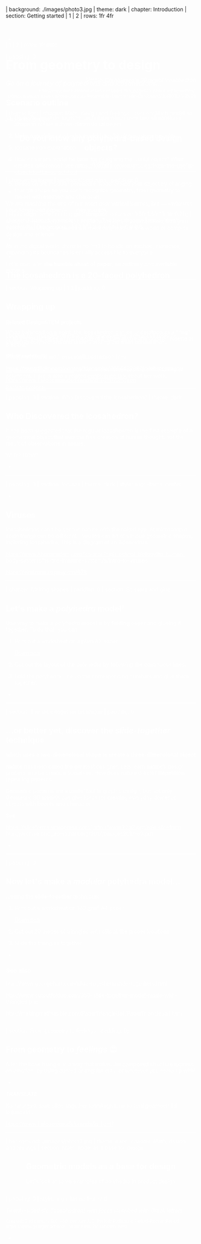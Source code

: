 | background: ./images/photo3.jpg
| theme: dark
| chapter: Introduction
| section: Getting started
| 1
| 2
| rows: 1fr 4fr

<br>

<f-image src="./images/ico1.png" style="mix-blend-mode: screen; filter: invert(1); --image-size: auto 80%; --image-position: left;" />

-

# <big>From geometry to design</big>

<big>_Go on a journey of polyhedrons and icosahedrons..._</big>

<f-notes title="Outline" width="50vw" style="--primary: var(--darkgray)">

## Scenario outline

1. Discover the slide-together technique which uses two-dimensional shape to create a three-dimensional object

2. Make a modular polyhedra model from 20 pieces paper triangles

3. Icosahedron explanation

4. How can math model be base for designing the useful object? What creates difference? See https://foroalfa.org/en/articles/from-the-useful-object-to-the-object-tool

5. Based on the modular polyhedra model create your object by changing triangle shape so you can't recognize geometry, from geometry to model with emotion and character.

</f-notes>

---

| style: align-items: center; grid-template-columns: 0.5fr 1.5fr 1fr 1fr 0.2fr;
| chapter: History & examples
| section: The icosahedron
| rows: 1fr min-content 1fr
| theme: dark
| 1 1 1 1 1
| 2 3 4 4 5
| 6 6 6 6 6

-

-

<f-scene3 isometric responsive>
    <f-rotation3>
        <f-polyhedron3 scale="2" :shading="true" hedron="Icosahedron" />
    </f-rotation3>
</f-scene3>

-

## The icosahedron is a 20-faced polyhedron

<div style="display: flex; width: 100%; height: 5rem">
    <f-image src="./images/ico2.png" 
    style="mix-blend-mode: screen; filter: invert(1); --image-size: contain; --image-position: center; width: 6rem" />
    <f-image src="./images/ico1.png" 
    style="mix-blend-mode: screen; filter: invert(1); --image-size: contain; --image-position: center; width: 15rem" />
    <f-image src="./images/ico3.png" 
    style="mix-blend-mode: screen; filter: invert(1); --image-size: contain; --image-position: center; width: 10rem" />
</div>

<br>

When balanced on a point, the icosahedron can be understood as a "ring" of 10 triangular faces with a rosette of 5 faces above and another rosette of 5 below.

http://mathworld.wolfram.com/Icosahedron.html

https://www.flickr.com/photos/fdecomite/3604422381/in/photostream/

https://www.halodesign.dk/brands/iq-light/?lang=en

---

| padding: 0
| section: Who Discovered the Icosahedron?
| theme: dark

<section>

## Who Discovered the Icosahedron?

It has been suggested that the regular icosahedron is the first example of a geometrical object that was the free creation of human thought, not the result of observations in nature.

WHY? HOW?

</section>

-

<f-image src="./images/example3.jpg" style="--image-position: center" />

---

| padding: 0
| section: Viruses
| theme: dark
| style: align-items: center

<f-image src="./images/example4.png" style="--image-height: 100vh"/>

-

<section>

## Viruses

Icosahedrons can't be seen in nature with the naked eye. At microscopic scale things can be different - viruses can be of various geometric shapes, including icosahedra. This is a diagram of an Adenovirus.

https://www.khanacademy.org/science/high-school-biology/hs-human-body-systems/hs-the-immune-system/a/intro-to-viruses

https://viralzone.expasy.org/678

</section>

---

| chapter: Making shapes
| padding: 0
| section: Scissors and glue

<section>

## Let's make a _polyhedra_ model!

One way to make a _polyhedra_ model is by **folding** paper and glueing it together. To do that, you can:

1. Print out a worksheet on a plain A3 paper

   <a class="tertiary" href="./files/geometry_fold.pdf" style="margin-bottom: .8em"><f-download-icon /> Download</a>

2. Cut out the layout of the polyhedra by following the continuous lines.

3. Fold the polyhedra, line up the corresponding numbers and glue them together.

</section>

-

<f-image src="./images/geometry_fold.png" style="--image-size: 110vh auto; --image-position: left" />

---

| section: The slide-together technique
| padding: 0

<section>

## ...or better yet, discover the _slide-together_ technique

**which uses a two-dimensional shape to create a three-dimensional object**

Nature has been called the greatest designer. Lets learn nature’s design process and be creative ourselves. How does nature create? **Repetition**, repeating patterns.

Geometric patterns are a useful tool in graphic design, but not only. Geometric 3D models can give ideas for creating everyday domestic objects with beauty and character.

**See**

https://sliceforms.wordpress.com/
http://www.k2g2.org/wiki:sliceform
http://archive.bridgesmathart.org/2017/bridges2017-63.pdf

</section>

-

<f-image src="./images/geometry_slidetogether.png" style="--image-size: 110vh auto; --image-position: left"/>

---

| padding: 0

<section>

## Now let's make a <var>modular</var> polyhedra model...

...using the **slide-together** technique:

1. Print out a worksheet on 160 g/m² A4 paper

   <a class="tertiary" href="./files/geometry_slidetogether.pdf" style="margin-bottom: .8em"><f-download-icon /> Download</a>

2. Cut out 20 pieces of triangles with slits at the proper locations

3. Slide the triangles together

</section>

-

<f-image src="./images/geometry_slidetogether.png" style="--image-size: 110vh auto; --image-position: left"/>

<f-notes>

### See also

http://www.georgehart.com/slide-togethers/slide-togethers.html

http://www.cutoutfoldup.com/956-slide-together-model-made-with-triangles.php

http://makingmathvisible.com/PaperTriangleBall/PaperTriangleBall.html

</f-notes>

---

| section: From geometry to feelings
| padding: 0;

<section>

## From geometry to <var>feelings</var> 😊

Alter the base triangle in a way that makes the composed structure express an emotion, by using curved or angular cuts, or whatever you come up with!

</section>

-

<f-image src="./images/photo1.jpg">

<f-notes>

**_TRANSLATE_**

Kolmnurgast saab slide-together tehnikaga luua ka teisi geomeetrilisi kujundeid...

https://www.halodesign.dk/brands/iq-light/

</f-notes>

---

| background: ./images/photo2.jpg
| theme: dark
| chapter: Math, design and feelings
| section: Math model as a base for design

<center>

<section>

# Geometric models as a base for design

Let's look at some examples of polyhedra in product design

</section>

</center>

---

| padding: 0
| style: align-items: flex-end

<section>

_Twenty-sided die (icosahedron) with faces inscribed with Greek letters._

<small>
Created: 2nd century B.C.–4th century A.D. Period: Ptolemaic Period–Roman Period
</small><br>
<small>
https://www.georgehart.com/icosahedral/icosahedral.html
</small>

</section>

-

<f-image src="./images/example2.jpg" style="position: absolute; left: 0; top: 0; width: 100%; height: 100%; z-index: -1; --image-height: 100%; --image-size: auto 100vh; --image-position: 90% bottom"/>

---

| 1
| 2
| rows: 1fr auto

| padding: 0

<f-image style="--image-size: contain; --image-position: left top" src="./images/example1.png" />

-

<section style="text-align: right">

_Michiel Cornelissen's 30 pencil icosahedron_

<small>
http://www.michielcornelissen.com/portfolio_page/30-pencil-icosahedron/'
</small><br>
<small>
https://www.amazon.ca/Ikea-Joxtrop-Renewable-Lampshade-Cardboard/dp/B01LXV2N2S
</small>

</section>

---

| theme: light
| chapter: Math, design and feelings
| section: Math model as a base for design

<center>

<section>

## Do you know any polyhedra-based design objects?

Discuss!

</section>

</center>

---

| chapter: Epilogue
| section: Conclusion
| padding: 0

<f-image src="./images/paper-creative-workshop-handmade.jpg">

-

<section>

We are reaching the end of our short geometrical journey, but — ~_why use your hands and paper?_~ — may you ask.

Alongside _high-tech trends_, it is just as important to experiment with your own hands. Using our hands will eventually lead us to a world of complex design and science.

As in the digital world, there is no limit to hands-on method, moreover, expanding its boundaries is equally accessible to everyone.

Let's start with **the humble sheet of paper**, an ordinary and available material.

</section>

---

| section: Wrapping up
| 1 2
| padding: 0

<section>

## Wrapping up

#### Related DesignSTEM projects

<a href="../triangles">Looking for Triangles</a> offers a comprehensive set interactive tools for exploring polyhedrons and understanding the math behind them.

#### Other materials

https://polyhedra.tessera.li/ by Nat Alison visualizes the entire family of polyhedra. Here is also a related [conference talk](https://www.youtube.com/watch?v=jhdJHBD9Fts) about her work.

<a class="tertiary" href="../"><f-leftarrow-icon /> Back to projects</a>

</section>

-

<f-image src="./images/photo3.jpg" />
